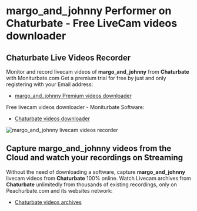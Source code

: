 # margo_and_johnny Performer on Chaturbate - Free LiveCam videos downloader

## Chaturbate Live Videos Recorder

Monitor and record livecam videos of **margo_and_johnny** from **Chaturbate** with Moniturbate.com
Get a premium trial for free by just and only registering with your Email address:
* [margo_and_johnny Premium videos downloader](https://moniturbate.com/request-demo-licence-key.html)

Free livecam videos downloader - Moniturbate Software:
* [Chaturbate videos downloader](https://moniturbate.com/moniturbate-download-software.html)

![margo_and_johnny livecam videos recorder](https://peachurnet.com/templates/moniturbate-software.png)


## Capture margo_and_johnny videos from the Cloud and watch your recordings on Streaming

Without the need of downloading a software, capture **margo_and_johnny** livecam videos from **Chaturbate** 100% online.
Watch Livecam archives from **Chaturbate** unlimitedly from thousands of existing recordings, only on Peachurbate.com and its websites network:
* [Chaturbate videos archives](https://peachurnet.com/)
